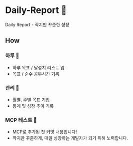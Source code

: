 # Daily-Report :running:
Daily Report - 작지만 꾸준한 성장

## How 

### 하루 :memo:
- 하루 목표 / 달성치 리스트 업 
- 목표 / 순수 공부시간 기록

### 관리 :triangular_flag_on_post:

- 월별, 주별 목표 기입
- 통계 및 성장 추이 기록 

### MCP 테스트 :rocket:
- MCP로 추가된 첫 커밋 내용입니다!
- 작지만 꾸준하게, 매일 성장하는 개발자가 되기 위해 노력합니다.
